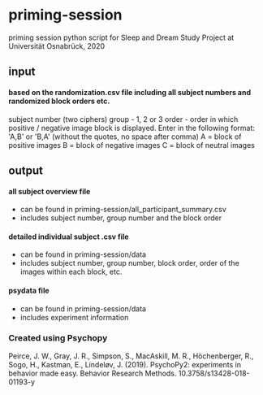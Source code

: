 # priming-session
priming session python script for Sleep and Dream Study Project at Universität Osnabrück, 2020

## input
#### based on the randomization.csv file including all subject numbers and randomized block orders etc.
subject number (two ciphers)
group - 1, 2 or 3
order - order in which positive / negative image block is displayed. Enter in the following format: 'A,B' or 'B,A' (without the quotes, no space after comma)
  A = block of positive images
  B = block of negative images
  C = block of neutral images

## output

#### all subject overview file
  - can be found in priming-session/all_participant_summary.csv
  - includes subject number, group number and the block order

#### detailed individual subject .csv file
  - can be found in priming-session/data
  - includes subject number, group number, block order, order of the images within each block, etc.

#### psydata file
  - can be found in priming-session/data
  - includes experiment information


### Created using Psychopy
Peirce, J. W., Gray, J. R., Simpson, S., MacAskill, M. R., Höchenberger, R., Sogo, H., Kastman, E., Lindeløv, J. (2019). PsychoPy2: experiments in behavior made easy. Behavior Research Methods. 10.3758/s13428-018-01193-y
